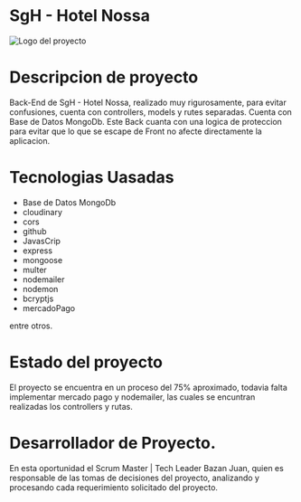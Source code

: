 
# SgH - Hotel Nossa

![Logo del proyecto](https://res.cloudinary.com/ddxah5v71/image/upload/w_1000,c_fill,ar_1:1,g_auto,r_max,bo_5px_solid_red,b_rgb:262c35/v1697857361/NOSSA-logo-wh-29_ypzo3j.png)

# Descripcion de proyecto

Back-End de SgH - Hotel Nossa, realizado muy rigurosamente, para evitar confusiones, cuenta con controllers, models y rutes separadas. 
Cuenta con Base de Datos MongoDb. 
Este Back cuanta con una logica de proteccion para evitar que lo que se escape de Front no afecte  directamente la aplicacion. 

# Tecnologias Uasadas

* Base de Datos MongoDb 
* cloudinary
* cors
* github
* JavasCrip
* express
* mongoose
* multer
* nodemailer
* nodemon
* bcryptjs
* mercadoPago

entre otros. 

# Estado del proyecto

El proyecto se encuentra en un proceso del 75% aproximado, todavia falta implementar mercado pago y nodemailer, las cuales se encuntran realizadas los controllers y rutas. 

# Desarrollador de Proyecto. 

En esta oportunidad el Scrum Master | Tech Leader
Bazan Juan, quien es responsable de las tomas de decisiones del proyecto, analizando y procesando cada requerimiento solicitado del proyecto.